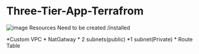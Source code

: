 # Three-Tier-App-Terrafrom

![image](https://github.com/rogerbarrow/Three-Tier-App-Terrafrom/assets/46138186/520e869e-d381-43f7-9de6-bb645da798b2)
Resources Need to be created /installed

*Custom VPC      *   NatGatway        * 2 subnets(public)
*1 subnet(Private)    * Route Table  


